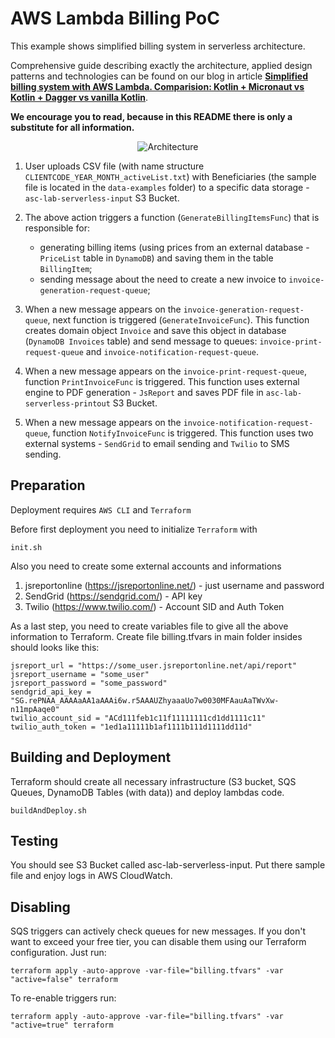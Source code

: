 # AWS Lambda Billing PoC

This example shows simplified billing system in serverless architecture.

Comprehensive guide describing exactly the architecture, applied design patterns and technologies can be found on our blog in article **[Simplified billing system with AWS Lambda. Comparision: Kotlin + Micronaut vs Kotlin + Dagger vs vanilla Kotlin](https://altkomsoftware.pl/en/blog/billing-system/)**.

**We encourage you to read, because in this README there is only a substitute for all information.**

<p align="center">
    <img alt="Architecture" src="https://raw.githubusercontent.com/asc-lab/aws-lambda-billing/master/readme-images/aws-lambda-architecture.png" />
</p>

1. User uploads CSV file (with name structure `CLIENTCODE_YEAR_MONTH_activeList.txt`) with Beneficiaries (the sample file is located in the `data-examples` folder) to a specific data storage - `asc-lab-serverless-input` S3 Bucket.

2. The above action triggers a function (`GenerateBillingItemsFunc`) that is responsible for:

    * generating billing items (using prices from an external database - `PriceList` table in `DynamoDB`) and saving them in the table `BillingItem`;
    * sending message about the need to create a new invoice to `invoice-generation-request-queue`;

3. When a new message appears on the `invoice-generation-request-queue`, next function is triggered (`GenerateInvoiceFunc`). This function creates domain object `Invoice` and save this object in database (`DynamoDB Invoices` table) and send message to queues: `invoice-print-request-queue` and `invoice-notification-request-queue`.

4. When a new message appears on the `invoice-print-request-queue`, function `PrintInvoiceFunc` is triggered. This function uses external engine to PDF generation - `JsReport` and saves PDF file in `asc-lab-serverless-printout` S3 Bucket.

5. When a new message appears on the `invoice-notification-request-queue`, function `NotifyInvoiceFunc` is triggered. This function uses two external systems - `SendGrid` to email sending and `Twilio` to SMS sending.

## Preparation
Deployment requires `AWS CLI` and `Terraform`

Before first deployment you need to initialize `Terraform` with  
```
init.sh
```

Also you need to create some external accounts and informations
1. jsreportonline (https://jsreportonline.net/) - just username and password
2. SendGrid (https://sendgrid.com/) - API key
3. Twilio (https://www.twilio.com/) - Account SID and Auth Token

As a last step, you need to create variables file to give all the above information to Terraform.
Create file billing.tfvars in main folder
insides should looks like this:
```properties
jsreport_url = "https://some_user.jsreportonline.net/api/report"
jsreport_username = "some_user"
jsreport_password = "some_password"
sendgrid_api_key = "SG.rePNAA_AAAAaAA1aAAAi6w.r5AAAUZhyaaaUo7w0030MFAauAaTWvXw-n11mpAaqe0"
twilio_account_sid = "ACd111feb1c11f11111111cd1dd1111c11"
twilio_auth_token = "1ed1a11111b1af1111b111d1111dd11d"
```


## Building and Deployment
Terraform should create all necessary infrastructure (S3 bucket, SQS Queues, DynamoDB Tables (with data))
and deploy lambdas code.

```
buildAndDeploy.sh
```

## Testing
You should see S3 Bucket called asc-lab-serverless-input. Put there sample file and enjoy logs in AWS CloudWatch. 

## Disabling
SQS triggers can actively check queues for new messages. If you don't want to exceed your free tier, you can disable them using our Terraform configuration. Just run:
```
terraform apply -auto-approve -var-file="billing.tfvars" -var "active=false" terraform
```
To re-enable triggers run:
```
terraform apply -auto-approve -var-file="billing.tfvars" -var "active=true" terraform
```    
